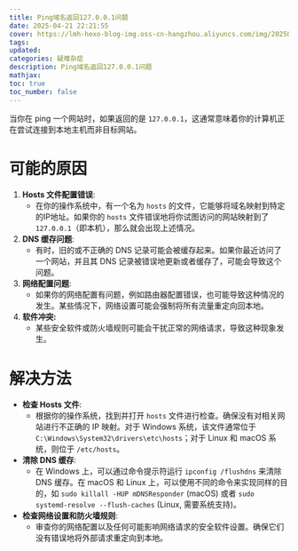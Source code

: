 ```yaml
---
title: Ping域名返回127.0.0.1问题
date: 2025-04-21 22:21:55
cover: https://lmh-hexo-blog-img.oss-cn-hangzhou.aliyuncs.com/img/202504212228038.png
tags: 
updated:
categories: 疑难杂症
description: Ping域名返回127.0.0.1问题
mathjax:
toc: true
toc_number: false
---
```




当你在 ping 一个网站时，如果返回的是 `127.0.0.1`，这通常意味着你的计算机正在尝试连接到本地主机而非目标网站。

# 可能的原因

1. **Hosts 文件配置错误**:
   - 在你的操作系统中，有一个名为 `hosts` 的文件，它能够将域名映射到特定的IP地址。如果你的 `hosts` 文件错误地将你试图访问的网站映射到了 `127.0.0.1`（即本机），那么就会出现上述情况。
2. **DNS 缓存问题**:
   - 有时，旧的或不正确的 DNS 记录可能会被缓存起来。如果你最近访问了一个网站，并且其 DNS 记录被错误地更新或者缓存了，可能会导致这个问题。
3. **网络配置问题**:
   - 如果你的网络配置有问题，例如路由器配置错误，也可能导致这种情况的发生。某些情况下，网络设置可能会强制将所有流量重定向回本地。
4. **软件冲突:**
   - 某些安全软件或防火墙规则可能会干扰正常的网络请求，导致这种现象发生。

# 解决方法

- **检查 Hosts 文件**:
  - 根据你的操作系统，找到并打开 `hosts` 文件进行检查。确保没有对相关网站进行不正确的 IP 映射。对于 Windows 系统，该文件通常位于 `C:\Windows\System32\drivers\etc\hosts`；对于 Linux 和 macOS 系统，则位于 `/etc/hosts`。
- **清除 DNS 缓存**:
  - 在 Windows 上，可以通过命令提示符运行 `ipconfig /flushdns` 来清除 DNS 缓存。在 macOS 和 Linux 上，可以使用不同的命令来实现同样的目的，如 `sudo killall -HUP mDNSResponder` (macOS) 或者 `sudo systemd-resolve --flush-caches` (Linux, 需要系统支持)。
- **检查网络设置和防火墙规则**:
  - 审查你的网络配置以及任何可能影响网络请求的安全软件设置。确保它们没有错误地将外部请求重定向到本地。